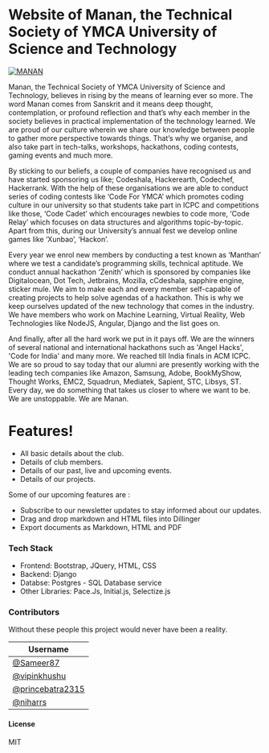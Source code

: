# Website of Manan, the Technical Society of YMCA University of Science and Technology

[![MANAN](https://s3.amazonaws.com/aws-website-manan-y6eya/manan/manan-logo.png)](https://s3.amazonaws.com/aws-website-manan-y6eya/manan/manan-logo.png)

Manan, the Technical Society of YMCA University of Science and Technology, believes in rising by the means of learning ever so more. The word Manan comes from Sanskrit and it means deep thought, contemplation, or profound reflection and that’s why each member in the society believes in practical implementation of the technology learned. We are proud of our culture wherein we share our knowledge between people to gather more perspective towards things. That’s why we organise, and also take part in tech-talks, workshops, hackathons, coding contests, gaming events and much more.

By sticking to our beliefs, a couple of companies have recognised us and have started sponsoring us like; Codeshala, Hackerearth, Codechef, Hackerrank. With the help of these organisations we are able to conduct series of coding contests like ‘Code For YMCA’ which promotes coding culture in our university so that students take part in ICPC and competitions like those, ‘Code Cadet’ which encourages newbies to code more, ‘Code Relay’ which focuses on data structures and algorithms topic-by-topic. Apart from this, during our University’s annual fest we develop online games like ‘Xunbao’, ‘Hackon’.

Every year we enrol new members by conducting a test known as ‘Manthan’ where we test a candidate’s programming skills, technical aptitude. We conduct annual hackathon ‘Zenith’ which is sponsored by companies like Digitalocean, Dot Tech, Jetbrains, Mozilla, cCdeshala, sapphire engine, sticker mule. We aim to make each and every member self-capable of creating projects to help solve agendas of a hackathon. This is why we keep ourselves updated of the new technology that comes in the industry. We have members who work on Machine Learning, Virtual Reality, Web Technologies like NodeJS, Angular, Django and the list goes on.

And finally, after all the hard work we put in it pays off. We are the winners of several national and international hackathons such as 'Angel Hacks', 'Code for India' and many more. We reached till India finals in ACM ICPC. We are so proud to say today that our alumni are presently working with the leading tech companies like Amazon, Samsung, Adobe, BookMyShow, Thought Works, EMC2, Squadrun, Mediatek, Sapient, STC, Libsys, ST. Every day, we do something that takes us closer to where we want to be. We are unstoppable. We are Manan.

# Features!

  - All basic details about the club.
  - Details of club members.
  - Details of our past, live and upcoming events.
  - Details of our projects.

Some of our upcoming features are :
  - Subscribe to our newsletter updates to stay informed about our updates.
  - Drag and drop markdown and HTML files into Dillinger
  - Export documents as Markdown, HTML and PDF


### Tech Stack 

* Frontend: Bootstrap, JQuery, HTML, CSS
* Backend: Django
* Databse: Postgres - SQL Database service
* Other Libraries: Pace.Js, Initial.js, Selectize.js

### Contributors
Without these people this project would never have been a reality.

| Username |
| ------ |
| [@Sameer87](https://github.com/Sameer87) |
| [@vipinkhushu](https://github.com/vipinkhushu/) |
| [@princebatra2315](https://github.com/princebatra2315) |
| [@niharrs](https://github.com/niharrs) |




#### License

MIT

